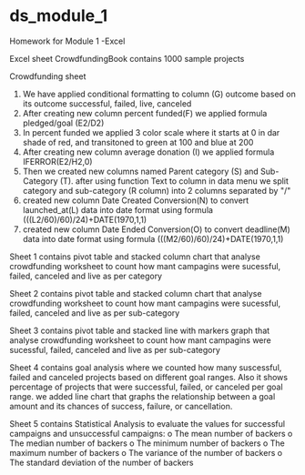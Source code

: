 # ds_module_1
Homework for Module 1 -Excel

Excel sheet CrowdfundingBook contains 1000 sample projects 

Crowdfunding sheet
1. We have applied conditional formatting to column (G) outcome based on its outcome successful, failed, live, canceled
2. After creating new column percent funded(F) we applied formula pledged/goal (E2/D2)
3. In percent funded we applied 3 color scale where it starts at 0 in dar shade of red, and transitoned to green at 100 and blue at 200
4. After creating new column average donation (I) we applied formula IFERROR(E2/H2,0)
5. Then we created new columns named Parent category (S) and Sub-Category (T). after using function Text to column in data menu we split category and sub-category (R column) into 2 columns separated by "/"
6. created new column Date Created Conversion(N) to convert launched_at(L) data into date format using formula (((L2/60)/60)/24)+DATE(1970,1,1)
7. created new column Date Ended Conversion(O) to convert deadline(M) data into date format using formula (((M2/60)/60)/24)+DATE(1970,1,1)

Sheet 1 contains pivot table and stacked column chart that analyse crowdfunding worksheet to count how mant campagins were sucessful, failed, canceled and live as per category

Sheet 2 contains pivot table and stacked column chart that analyse crowdfunding worksheet to count how mant campagins were sucessful, failed, canceled and live as per sub-category

Sheet 3 contains pivot table and stacked line with markers graph that analyse crowdfunding worksheet to count how mant campagins were sucessful, failed, canceled and live as per sub-category

Sheet 4 contains goal analysis where we counted how many suscessful, failed and canceled projects based on different goal ranges. Also it shows percentage of projects that were successful, failed, or canceled per goal range. we added line chart that graphs the relationship between a goal amount and its chances of success, failure, or cancellation.

Sheet 5 contains Statistical Analysis to evaluate the values for successful campaigns and unsuccessful campaigns:
o	The mean number of backers
o	The median number of backers
o	The minimum number of backers
o	The maximum number of backers
o	The variance of the number of backers
o	The standard deviation of the number of backers
